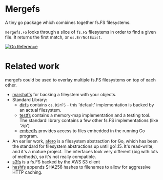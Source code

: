 # Mergefs

A tiny go package which combines together fs.FS filesystems.

`mergefs.FS` looks through a slice of `fs.FS` filesytems in order to find a given file. It returns the first match, or `os.ErrNotExist`.

[![Go Reference](https://pkg.go.dev/badge/github.com/laher/mergefs.svg)](https://pkg.go.dev/github.com/laher/mergefs)

# Related work

mergefs could be used to overlay multiple fs.FS filesystems on top of each other.

 * [marshalfs](https://pkg.go.dev/github.com/laher/marshalfs) for backing a fileystem with your objects.
 * Standard Library:
   * [dirfs](https://tip.golang.org/pkg/os/) contains `os.DirFS` - this 'default' implementation is backed by an actual filesystem.
   * [testfs](https://tip.golang.org/pkg/testing/fstest/) contains a memory-map implementation and a testing tool. The standard library contains a few other fs.FS implementations (like 'zip')
   * [embedfs](https://tip.golang.org/pkg/embed/) provides access to files embedded in the running Go program.
 * An earlier work, [afero](https://github.com/spf13/afero) is a filesystem abstraction for Go, which has been the standard for filesystem abstractions up until go1.15. It's read-write, and it's a mature project. The interfaces look very different (big with lots of methods), so it's not really compatible.
 * [s3fs](https://github.com/jszwec/s3fs) is a fs.FS backed by the AWS S3 client
 * [hashfs](https://pkg.go.dev/github.com/benbjohnson/hashfs) appends SHA256 hashes to filenames to allow for aggressive HTTP caching.
